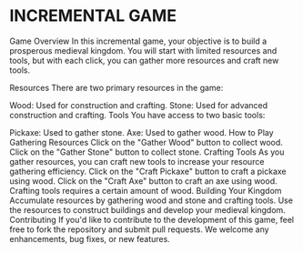 # INCREMENTAL GAME

Game Overview
In this incremental game, your objective is to build a prosperous medieval kingdom. You will start with limited resources and tools, but with each click, you can gather more resources and craft new tools.

Resources
There are two primary resources in the game:

Wood: Used for construction and crafting.
Stone: Used for advanced construction and crafting.
Tools
You have access to two basic tools:

Pickaxe: Used to gather stone.
Axe: Used to gather wood.
How to Play
Gathering Resources
Click on the "Gather Wood" button to collect wood.
Click on the "Gather Stone" button to collect stone.
Crafting Tools
As you gather resources, you can craft new tools to increase your resource gathering efficiency.
Click on the "Craft Pickaxe" button to craft a pickaxe using wood.
Click on the "Craft Axe" button to craft an axe using wood.
Crafting tools requires a certain amount of wood.
Building Your Kingdom
Accumulate resources by gathering wood and stone and crafting tools.
Use the resources to construct buildings and develop your medieval kingdom.
Contributing
If you'd like to contribute to the development of this game, feel free to fork the repository and submit pull requests. We welcome any enhancements, bug fixes, or new features.
